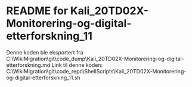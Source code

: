 # README for Kali_20TD02X-Monitorering-og-digital-etterforskning_11
Denne koden ble eksportert fra C:\WikiMigration\git\code_dump\Kali_20TD02X-Monitorering-og-digital-etterforskning.md
Link til denne koden: C:\WikiMigration\git\code_repo\ShellScripts\Kali_20TD02X-Monitorering-og-digital-etterforskning_11.sh

